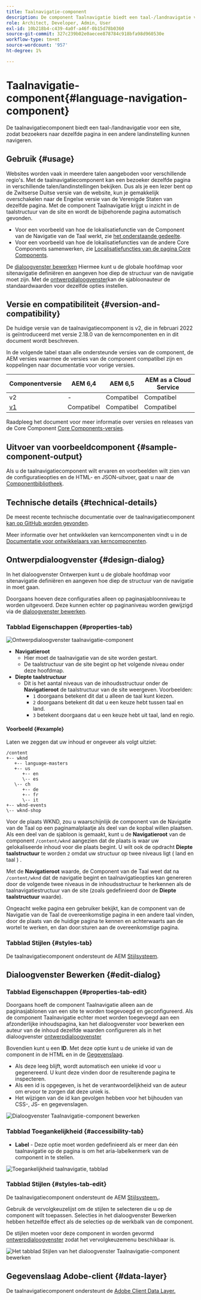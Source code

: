 ```yaml
---
title: Taalnavigatie-component
description: De component Taalnavigatie biedt een taal-/landnavigatie voor een site, zodat bezoekers naar dezelfde pagina in een andere landinstelling kunnen navigeren.
role: Architect, Developer, Admin, User
exl-id: 10b218b4-c439-4a0f-a46f-0b15d78b0360
source-git-commit: 327c239b02e0aecee878784c918bfa98d960530e
workflow-type: tm+mt
source-wordcount: '957'
ht-degree: 1%

---
```


# Taalnavigatie-component{#language-navigation-component}

De taalnavigatiecomponent biedt een taal-/landnavigatie voor een site, zodat bezoekers naar dezelfde pagina in een andere landinstelling kunnen navigeren.

## Gebruik {#usage}

Websites worden vaak in meerdere talen aangeboden voor verschillende regio&#39;s. Met de taalnavigatiecomponent kan een bezoeker dezelfde pagina in verschillende talen/landinstellingen bekijken. Dus als je een lezer bent op de Zwitserse Duitse versie van de website, kun je gemakkelijk overschakelen naar de Engelse versie van de Verenigde Staten van dezelfde pagina. Met de component Taalnavigatie krijgt u inzicht in de taalstructuur van de site en wordt de bijbehorende pagina automatisch gevonden.

* Voor een voorbeeld van hoe de lokalisatiefunctie van de Component van de Navigatie van de Taal werkt, zie [het onderstaande gedeelte](#example).
* Voor een voorbeeld van hoe de lokalisatiefuncties van de andere Core Components samenwerken, zie [Localisatiefuncties van de pagina Core Components](/help/get-started/localization.md).

De [dialoogvenster bewerken](#edit-dialog) Hiermee kunt u de globale hoofdmap voor sitenavigatie definiëren en aangeven hoe diep de structuur van de navigatie moet zijn. Met de [ontwerpdialoogvenster](#design-dialog)kan de sjabloonauteur de standaardwaarden voor dezelfde opties instellen.

## Versie en compatibiliteit {#version-and-compatibility}

De huidige versie van de taalnavigatiecomponent is v2, die in februari 2022 is geïntroduceerd met versie 2.18.0 van de kerncomponenten en in dit document wordt beschreven.

In de volgende tabel staan alle ondersteunde versies van de component, de AEM versies waarmee de versies van de component compatibel zijn en koppelingen naar documentatie voor vorige versies.

| Componentversie | AEM 6,4 | AEM 6,5 | AEM as a Cloud Service |
|--- |--- |--- |---|
| v2 | - | Compatibel | Compatibel |
| [v1](v1/language-navigation.md) | Compatibel | Compatibel | Compatibel |

Raadpleeg het document voor meer informatie over versies en releases van de Core Component [Core Components-versies](/help/versions.md).

## Uitvoer van voorbeeldcomponent {#sample-component-output}

Als u de taalnavigatiecomponent wilt ervaren en voorbeelden wilt zien van de configuratieopties en de HTML- en JSON-uitvoer, gaat u naar de [Componentbibliotheek](https://adobe.com/go/aem_cmp_library_langnav).

## Technische details {#technical-details}

De meest recente technische documentatie over de taalnavigatiecomponent [kan op GitHub worden gevonden](https://adobe.com/go/aem_cmp_tech_langnav_v2).

Meer informatie over het ontwikkelen van kerncomponenten vindt u in de [Documentatie voor ontwikkelaars van kerncomponenten](/help/developing/overview.md).

## Ontwerpdialoogvenster {#design-dialog}

In het dialoogvenster Ontwerpen kunt u de globale hoofdmap voor sitenavigatie definiëren en aangeven hoe diep de structuur van de navigatie in moet gaan.

Doorgaans hoeven deze configuraties alleen op paginasjabloonniveau te worden uitgevoerd. Deze kunnen echter op paginaniveau worden gewijzigd via de [dialoogvenster bewerken](#edit-dialog).

### Tabblad Eigenschappen {#properties-tab}

![Ontwerpdialoogvenster taalnavigatie-component](/help/assets/language-navigation-design.png)

* **Navigatieroot**
   * Hier moet de taalnavigatie van de site worden gestart.
   * De taalstructuur van de site begint op het volgende niveau onder deze hoofdmap.
* **Diepte taalstructuur**
   * Dit is het aantal niveaus van de inhoudsstructuur onder de **Navigatieroot** de taalstructuur van de site weergeven. Voorbeelden:
      * `1` doorgaans betekent dit dat u alleen de taal kunt kiezen.
      * `2` doorgaans betekent dit dat u een keuze hebt tussen taal en land.
      * `3` betekent doorgaans dat u een keuze hebt uit taal, land en regio.

#### Voorbeeld {#example}

Laten we zeggen dat uw inhoud er ongeveer als volgt uitziet:

```
/content
+-- wknd
   +-- language-masters
   +-- us
      +-- en
      \-- es
   \-- ch
      +-- de
      +-- fr
      \-- it
+-- wknd-events
\-- wknd-shop
```

Voor de plaats WKND, zou u waarschijnlijk de component van de Navigatie van de Taal op een paginamalplaatje als deel van de kopbal willen plaatsen. Als een deel van de sjabloon is gemaakt, kunt u de **Navigatieroot** van de component `/content/wknd` aangezien dat de plaats is waar uw gelokaliseerde inhoud voor die plaats begint. U wilt ook de opdracht **Diepte taalstructuur** te worden `2` omdat uw structuur op twee niveaus ligt ( land en taal ) .

Met de **Navigatieroot** waarde, de Component van de Taal weet dat na `/content/wknd` dat de navigatie begint en taalnavigatieopties kan genereren door de volgende twee niveaus in de inhoudsstructuur te herkennen als de taalnavigatiestructuur van de site (zoals gedefinieerd door de **Diepte taalstructuur** waarde).

Ongeacht welke pagina een gebruiker bekijkt, kan de component van de Navigatie van de Taal de overeenkomstige pagina in een andere taal vinden, door de plaats van de huidige pagina te kennen en achterwaarts aan de wortel te werken, en dan door:sturen aan de overeenkomstige pagina.

### Tabblad Stijlen {#styles-tab}

De taalnavigatiecomponent ondersteunt de AEM [Stijlsysteem](/help/get-started/authoring.md#component-styling).

## Dialoogvenster Bewerken {#edit-dialog}

### Tabblad Eigenschappen {#properties-tab-edit}

Doorgaans hoeft de component Taalnavigatie alleen aan de paginasjablonen van een site te worden toegevoegd en geconfigureerd. Als de component Taalnavigatie echter moet worden toegevoegd aan een afzonderlijke inhoudspagina, kan het dialoogvenster voor bewerken een auteur van de inhoud dezelfde waarden configureren als in het dialoogvenster [ontwerpdialoogvenster](#design-dialog)

Bovendien kunt u een **ID**. Met deze optie kunt u de unieke id van de component in de HTML en in de [Gegevenslaag](/help/developing/data-layer/overview.md).

* Als deze leeg blijft, wordt automatisch een unieke id voor u gegenereerd. U kunt deze vinden door de resulterende pagina te inspecteren.
* Als een id is opgegeven, is het de verantwoordelijkheid van de auteur om ervoor te zorgen dat deze uniek is.
* Het wijzigen van de id kan gevolgen hebben voor het bijhouden van CSS-, JS- en gegevenslagen.

![Dialoogvenster Taalnavigatie-component bewerken](/help/assets/language-navigation-edit.png)

### Tabblad Toegankelijkheid {#accessibility-tab}

* **Label** - Deze optie moet worden gedefinieerd als er meer dan één taalnavigatie op de pagina is om het aria-labelkenmerk van de component in te stellen.

![Toegankelijkheid taalnavigatie, tabblad](/help/assets/language-navigation-edit-accessibility.png)

### Tabblad Stijlen {#styles-tab-edit}

De taalnavigatiecomponent ondersteunt de AEM [Stijlsysteem.](/help/get-started/authoring.md#component-styling).

Gebruik de vervolgkeuzelijst om de stijlen te selecteren die u op de component wilt toepassen. Selecties in het dialoogvenster Bewerken hebben hetzelfde effect als de selecties op de werkbalk van de component.

De stijlen moeten voor deze component in worden gevormd [ontwerpdialoogvenster](#design-dialog) zodat het vervolgkeuzemenu beschikbaar is.

![Het tabblad Stijlen van het dialoogvenster Taalnavigatie-component bewerken](/help/assets/language-navigation-edit-styles.png)

## Gegevenslaag Adobe-client {#data-layer}

De taalnavigatiecomponent ondersteunt de [Adobe Client Data Layer.](/help/developing/data-layer/overview.md)
